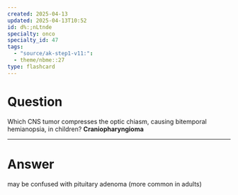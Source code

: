 ```yaml
---
created: 2025-04-13
updated: 2025-04-13T10:52
id: d%:;nLtnde
specialty: onco
specialty_id: 47
tags:
  - "source/ak-step1-v11:": 
  - theme/nbme::27
type: flashcard
---
```


# Question
Which CNS tumor compresses the optic chiasm, causing bitemporal hemianopsia, in children?    **Craniopharyngioma**

---

# Answer
may be confused with pituitary adenoma (more common in adults)